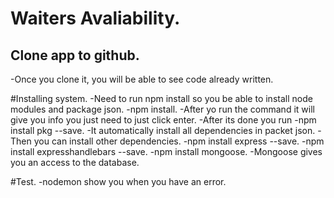 # Waiters Avaliability.

## Clone app to github.
-Once you clone it, you will be able to see code already written.

#Installing system.
-Need to run npm install so you be able to install node modules and package json.
-npm install.
-After yo run the command it will give you info you just need to just click enter.
-After its done you run
-npm install pkg --save.
-It automatically install all dependencies in packet json.
-Then you can install other dependencies.
-npm install express --save.
-npm install expresshandlebars --save.
-npm install mongoose.
-Mongoose gives you an access to the database.

#Test.
-nodemon show you when you have an error.
